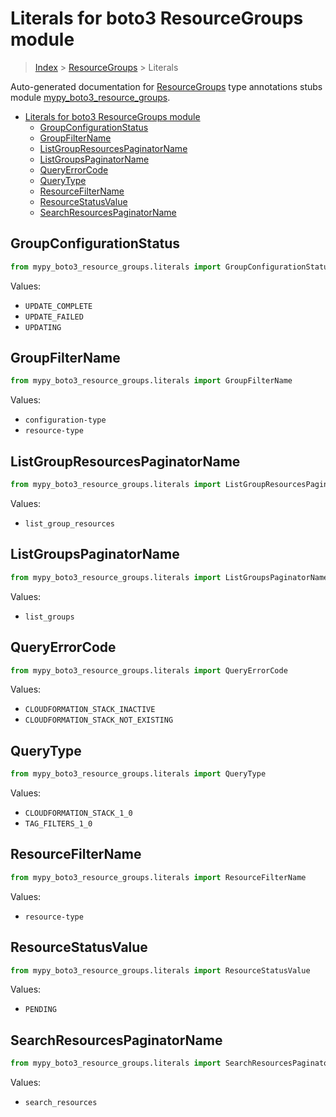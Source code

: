# Literals for boto3 ResourceGroups module

> [Index](..) > [ResourceGroups](.) > Literals

Auto-generated documentation for
[ResourceGroups](https://boto3.amazonaws.com/v1/documentation/api/latest/reference/services/resource-groups.html#ResourceGroups)
type annotations stubs module
[mypy_boto3_resource_groups](https://pypi.org/project/mypy-boto3-resource-groups/).

- [Literals for boto3 ResourceGroups module](#literals-for-boto3-resourcegroups-module)
  - [GroupConfigurationStatus](#groupconfigurationstatus)
  - [GroupFilterName](#groupfiltername)
  - [ListGroupResourcesPaginatorName](#listgroupresourcespaginatorname)
  - [ListGroupsPaginatorName](#listgroupspaginatorname)
  - [QueryErrorCode](#queryerrorcode)
  - [QueryType](#querytype)
  - [ResourceFilterName](#resourcefiltername)
  - [ResourceStatusValue](#resourcestatusvalue)
  - [SearchResourcesPaginatorName](#searchresourcespaginatorname)

## GroupConfigurationStatus

```python
from mypy_boto3_resource_groups.literals import GroupConfigurationStatus
```

Values:

- `UPDATE_COMPLETE`
- `UPDATE_FAILED`
- `UPDATING`

## GroupFilterName

```python
from mypy_boto3_resource_groups.literals import GroupFilterName
```

Values:

- `configuration-type`
- `resource-type`

## ListGroupResourcesPaginatorName

```python
from mypy_boto3_resource_groups.literals import ListGroupResourcesPaginatorName
```

Values:

- `list_group_resources`

## ListGroupsPaginatorName

```python
from mypy_boto3_resource_groups.literals import ListGroupsPaginatorName
```

Values:

- `list_groups`

## QueryErrorCode

```python
from mypy_boto3_resource_groups.literals import QueryErrorCode
```

Values:

- `CLOUDFORMATION_STACK_INACTIVE`
- `CLOUDFORMATION_STACK_NOT_EXISTING`

## QueryType

```python
from mypy_boto3_resource_groups.literals import QueryType
```

Values:

- `CLOUDFORMATION_STACK_1_0`
- `TAG_FILTERS_1_0`

## ResourceFilterName

```python
from mypy_boto3_resource_groups.literals import ResourceFilterName
```

Values:

- `resource-type`

## ResourceStatusValue

```python
from mypy_boto3_resource_groups.literals import ResourceStatusValue
```

Values:

- `PENDING`

## SearchResourcesPaginatorName

```python
from mypy_boto3_resource_groups.literals import SearchResourcesPaginatorName
```

Values:

- `search_resources`
